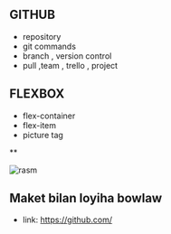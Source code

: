 ## GITHUB

- repository
- git commands
- branch , version control
- pull ,team , trello , project

## FLEXBOX

- flex-container
- flex-item
- picture tag

\*\* <picture>

<source src="rasm.jpg" media="(max-width:320px)">
<source src="rasm.jpg" media="(max-width:320px)">
<img src="https://picsum.photos/id/3/200/200" alt="rasm">
</picture>

## Maket bilan loyiha bowlaw

- link: https://github.com/
